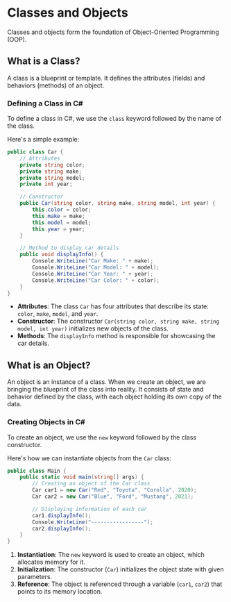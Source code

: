 
# Classes and Objects

Classes and objects form the foundation of Object-Oriented Programming (OOP).

## What is a Class?

A class is a blueprint or template. It defines the attributes (fields) and behaviors (methods) of an object.

### Defining a Class in C#

To define a class in C#, we use the `class` keyword followed by the name of the class. 

Here's a simple example:

```csharp
public class Car {
    // Attributes
    private string color;
    private string make;
    private string model;
    private int year;

    // Constructor
    public Car(string color, string make, string model, int year) {
        this.color = color;
        this.make = make;
        this.model = model;
        this.year = year;
    }

    // Method to display car details
    public void displayInfo() {
        Console.WriteLine("Car Make: " + make);
        Console.WriteLine("Car Model: " + model);
        Console.WriteLine("Car Year: " + year);
        Console.WriteLine("Car Color: " + color);
    }
}
```
- **Attributes**: The class `Car` has four attributes that describe its state: `color`, `make`, `model`, and `year`.
- **Constructor**: The constructor `Car(string color, string make, string model, int year)` initializes new objects of the class.
- **Methods**: The `displayInfo` method is responsible for showcasing the car details.

## What is an Object?

An object is an instance of a class. When we create an object, we are bringing the blueprint of the class into reality. It consists of state and behavior defined by the class, with each object holding its own copy of the data.

### Creating Objects in C#

To create an object, we use the `new` keyword followed by the class constructor. 

Here's how we can instantiate objects from the `Car` class:

```csharp
public class Main {
    public static void main(string[] args) {
        // Creating an object of the Car class
        Car car1 = new Car("Red", "Toyota", "Corolla", 2020);
        Car car2 = new Car("Blue", "Ford", "Mustang", 2021);

        // Displaying information of each car
        car1.displayInfo();
        Console.WriteLine("-----------------");
        car2.displayInfo();
    }
}
```

1. **Instantiation**: The `new` keyword is used to create an object, which allocates memory for it.
2. **Initialization**: The constructor (`Car`) initializes the object state with given parameters.
3. **Reference**: The object is referenced through a variable (`car1`, `car2`) that points to its memory location.
